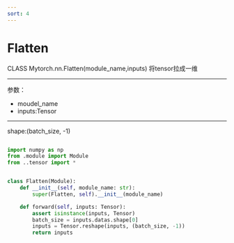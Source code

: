 ```yaml
---
sort: 4
---
```

# Flatten

CLASS Mytorch.nn.Flatten(module_name,inputs)
将tensor拉成一维

---

参数：

- moudel_name
- inputs:Tensor

---

shape:(batch_size, -1)
```python

import numpy as np
from .module import Module
from ..tensor import *


class Flatten(Module):
    def __init__(self, module_name: str):
        super(Flatten, self).__init__(module_name)

    def forward(self, inputs: Tensor):
        assert isinstance(inputs, Tensor)
        batch_size = inputs.datas.shape[0]
        inputs = Tensor.reshape(inputs, (batch_size, -1))
        return inputs


```
